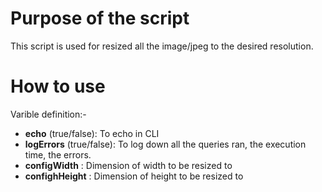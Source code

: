 # Purpose of the script
This script is used for resized all the image/jpeg to the desired resolution.

# How to use
Varible definition:-
* **echo** (true/false): To echo in CLI 
* **logErrors** (true/false): To log down all the queries ran, the execution time, the errors.
* **configWidth** : Dimension of width to be resized to
* **confighHeight** : Dimension of height to be resized to